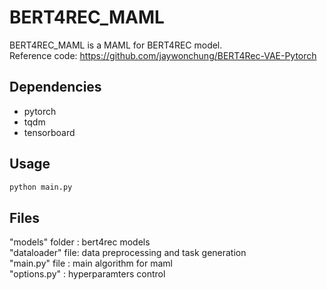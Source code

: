 # BERT4REC_MAML  
BERT4REC_MAML is a MAML for BERT4REC model.<br/>
Reference code: https://github.com/jaywonchung/BERT4Rec-VAE-Pytorch  

## Dependencies  
* pytorch 
* tqdm 
* tensorboard  

## Usage  
```bash 
python main.py 
```  

## Files

"models" folder  : bert4rec models<br/> 
"dataloader" file: data preprocessing and task generation<br/>
"main.py" file   : main algorithm for maml<br/>
"options.py"     : hyperparamters control<br/>

